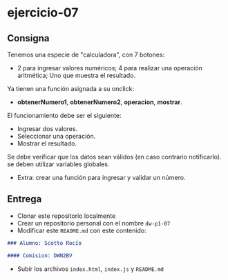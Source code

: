 # ejercicio-07

## Consigna

Tenemos una especie de "calculadora", con 7 botones:
- 2 para ingresar valores numéricos; 4 para realizar una operación aritmética; Uno que muestra el resultado.

Ya tienen una función asignada a su onclick:
- **obtenerNumero1**, **obtenerNumero2**, **operacion**, **mostrar**.

El funcionamiento debe ser el siguiente:
- Ingresar dos valores.
- Seleccionar una operación.
- Mostrar el resultado.

Se debe verificar que los datos sean válidos (en caso contrario notificarlo). se deben utilizar variables globales.
- Extra: crear una función para ingresar y validar un número.

## Entrega

- Clonar este repositorio localmente
- Crear un repositorio personal con el nombre `dw-p1-07`
- Modificar este `README.md` con este contenido:

```markdown
### Alumno: Scotto Rocío

#### Comision: DWN2BV
```

- Subir los archivos `index.html`, `index.js` y `README.md`
